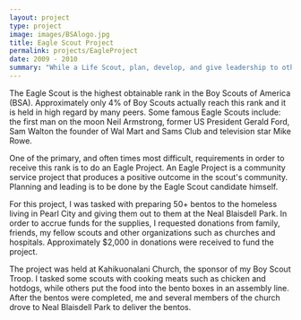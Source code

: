 ```yaml
---
layout: project
type: project
image: images/BSAlogo.jpg
title: Eagle Scout Project
permalink: projects/EagleProject
date: 2009 - 2010
summary: "While a Life Scout, plan, develop, and give leadership to others in a service project helpful to any religious institution, any school, or your community. (The project should benefit an organization other than Boy Scouting.) The project plan must be approved by the organization benefiting from the effort, your Scoutmaster and troop committee, and the council or district before you start." - Boy Scouts Requirements
---
```


The Eagle Scout is the highest obtainable rank in the Boy Scouts of America (BSA).  Approximately only 4% of Boy Scouts actually reach this rank and it is held in high regard by many peers. Some famous Eagle Scouts include: the first man on the moon Neil Armstrong, former US President Gerald Ford, Sam Walton the founder of Wal Mart and Sams Club and television star Mike Rowe.

One of the primary, and often times most difficult, requirements in order to receive this rank is to do an Eagle Project.  An Eagle Project is a community service project that produces a positive outcome in the scout's community.  Planning and leading is to be done by the Eagle Scout candidate himself.

For this project, I was tasked with preparing 50+ bentos to the homeless living in Pearl City and giving them out to them at the Neal Blaisdell Park.  In order to accrue funds for the supplies, I requested donations from family, friends, my fellow scouts and other organizations such as churches and hospitals.  Approximately $2,000 in donations were received to fund the project.  

The project was held at Kahikuonalani Church, the sponsor of my Boy Scout Troop. I tasked some scouts with cooking meats such as chicken and hotdogs, while others put the food into the bento boxes in an assembly line.  After the bentos were completed, me and several members of the church drove to Neal Blaisdell Park to deliver the bentos.

